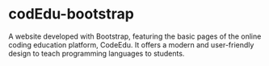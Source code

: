 # codEdu-bootstrap
A website developed with Bootstrap, featuring the basic pages of the online coding education platform, CodeEdu. It offers a modern and user-friendly design to teach programming languages to students.
